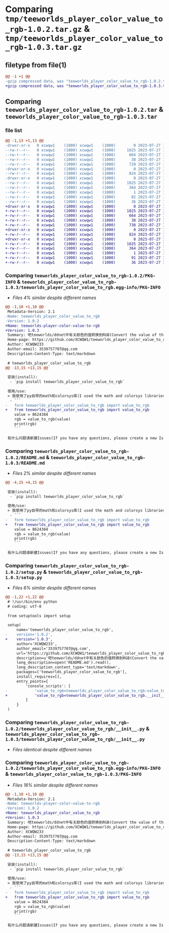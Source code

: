 # Comparing `tmp/teeworlds_player_color_value_to_rgb-1.0.2.tar.gz` & `tmp/teeworlds_player_color_value_to_rgb-1.0.3.tar.gz`

## filetype from file(1)

```diff
@@ -1 +1 @@
-gzip compressed data, was "teeworlds_player_color_value_to_rgb-1.0.2.tar", last modified: Thu Jul 27 19:47:43 2023, max compression
+gzip compressed data, was "teeworlds_player_color_value_to_rgb-1.0.3.tar", last modified: Thu Jul 27 19:54:59 2023, max compression
```

## Comparing `teeworlds_player_color_value_to_rgb-1.0.2.tar` & `teeworlds_player_color_value_to_rgb-1.0.3.tar`

### file list

```diff
@@ -1,13 +1,13 @@
-drwxr-xr-x   0 xcwqw1    (1000) xcwqw1    (1000)        0 2023-07-27 19:47:43.544611 teeworlds_player_color_value_to_rgb-1.0.2/
--rw-r--r--   0 xcwqw1    (1000) xcwqw1    (1000)     1025 2023-07-27 19:47:43.544611 teeworlds_player_color_value_to_rgb-1.0.2/PKG-INFO
--rw-r--r--   0 xcwqw1    (1000) xcwqw1    (1000)      664 2023-07-27 19:45:13.000000 teeworlds_player_color_value_to_rgb-1.0.2/README.md
--rw-r--r--   0 xcwqw1    (1000) xcwqw1    (1000)       38 2023-07-27 19:47:43.544611 teeworlds_player_color_value_to_rgb-1.0.2/setup.cfg
--rw-r--r--   0 xcwqw1    (1000) xcwqw1    (1000)      729 2023-07-27 19:47:36.000000 teeworlds_player_color_value_to_rgb-1.0.2/setup.py
-drwxr-xr-x   0 xcwqw1    (1000) xcwqw1    (1000)        0 2023-07-27 19:47:43.543611 teeworlds_player_color_value_to_rgb-1.0.2/teeworlds_player_color_value_to_rgb/
--rw-r--r--   0 xcwqw1    (1000) xcwqw1    (1000)      824 2023-07-27 19:39:36.000000 teeworlds_player_color_value_to_rgb-1.0.2/teeworlds_player_color_value_to_rgb/__init__.py
-drwxr-xr-x   0 xcwqw1    (1000) xcwqw1    (1000)        0 2023-07-27 19:47:43.544611 teeworlds_player_color_value_to_rgb-1.0.2/teeworlds_player_color_value_to_rgb.egg-info/
--rw-r--r--   0 xcwqw1    (1000) xcwqw1    (1000)     1025 2023-07-27 19:47:43.000000 teeworlds_player_color_value_to_rgb-1.0.2/teeworlds_player_color_value_to_rgb.egg-info/PKG-INFO
--rw-r--r--   0 xcwqw1    (1000) xcwqw1    (1000)      364 2023-07-27 19:47:43.000000 teeworlds_player_color_value_to_rgb-1.0.2/teeworlds_player_color_value_to_rgb.egg-info/SOURCES.txt
--rw-r--r--   0 xcwqw1    (1000) xcwqw1    (1000)        1 2023-07-27 19:47:43.000000 teeworlds_player_color_value_to_rgb-1.0.2/teeworlds_player_color_value_to_rgb.egg-info/dependency_links.txt
--rw-r--r--   0 xcwqw1    (1000) xcwqw1    (1000)       82 2023-07-27 19:47:43.000000 teeworlds_player_color_value_to_rgb-1.0.2/teeworlds_player_color_value_to_rgb.egg-info/entry_points.txt
--rw-r--r--   0 xcwqw1    (1000) xcwqw1    (1000)       36 2023-07-27 19:47:43.000000 teeworlds_player_color_value_to_rgb-1.0.2/teeworlds_player_color_value_to_rgb.egg-info/top_level.txt
+drwxr-xr-x   0 xcwqw1    (1000) xcwqw1    (1000)        0 2023-07-27 19:54:59.922437 teeworlds_player_color_value_to_rgb-1.0.3/
+-rw-r--r--   0 xcwqw1    (1000) xcwqw1    (1000)     1025 2023-07-27 19:54:59.922437 teeworlds_player_color_value_to_rgb-1.0.3/PKG-INFO
+-rw-r--r--   0 xcwqw1    (1000) xcwqw1    (1000)      664 2023-07-27 19:51:05.000000 teeworlds_player_color_value_to_rgb-1.0.3/README.md
+-rw-r--r--   0 xcwqw1    (1000) xcwqw1    (1000)       38 2023-07-27 19:54:59.923437 teeworlds_player_color_value_to_rgb-1.0.3/setup.cfg
+-rw-r--r--   0 xcwqw1    (1000) xcwqw1    (1000)      738 2023-07-27 19:54:51.000000 teeworlds_player_color_value_to_rgb-1.0.3/setup.py
+drwxr-xr-x   0 xcwqw1    (1000) xcwqw1    (1000)        0 2023-07-27 19:54:59.922437 teeworlds_player_color_value_to_rgb-1.0.3/teeworlds_player_color_value_to_rgb/
+-rw-r--r--   0 xcwqw1    (1000) xcwqw1    (1000)      824 2023-07-27 19:54:15.000000 teeworlds_player_color_value_to_rgb-1.0.3/teeworlds_player_color_value_to_rgb/__init__.py
+drwxr-xr-x   0 xcwqw1    (1000) xcwqw1    (1000)        0 2023-07-27 19:54:59.922437 teeworlds_player_color_value_to_rgb-1.0.3/teeworlds_player_color_value_to_rgb.egg-info/
+-rw-r--r--   0 xcwqw1    (1000) xcwqw1    (1000)     1025 2023-07-27 19:54:59.000000 teeworlds_player_color_value_to_rgb-1.0.3/teeworlds_player_color_value_to_rgb.egg-info/PKG-INFO
+-rw-r--r--   0 xcwqw1    (1000) xcwqw1    (1000)      364 2023-07-27 19:54:59.000000 teeworlds_player_color_value_to_rgb-1.0.3/teeworlds_player_color_value_to_rgb.egg-info/SOURCES.txt
+-rw-r--r--   0 xcwqw1    (1000) xcwqw1    (1000)        1 2023-07-27 19:54:59.000000 teeworlds_player_color_value_to_rgb-1.0.3/teeworlds_player_color_value_to_rgb.egg-info/dependency_links.txt
+-rw-r--r--   0 xcwqw1    (1000) xcwqw1    (1000)       91 2023-07-27 19:54:59.000000 teeworlds_player_color_value_to_rgb-1.0.3/teeworlds_player_color_value_to_rgb.egg-info/entry_points.txt
+-rw-r--r--   0 xcwqw1    (1000) xcwqw1    (1000)       36 2023-07-27 19:54:59.000000 teeworlds_player_color_value_to_rgb-1.0.3/teeworlds_player_color_value_to_rgb.egg-info/top_level.txt
```

### Comparing `teeworlds_player_color_value_to_rgb-1.0.2/PKG-INFO` & `teeworlds_player_color_value_to_rgb-1.0.3/teeworlds_player_color_value_to_rgb.egg-info/PKG-INFO`

 * *Files 4% similar despite different names*

```diff
@@ -1,10 +1,10 @@
 Metadata-Version: 2.1
-Name: teeworlds_player_color_value_to_rgb
-Version: 1.0.2
+Name: teeworlds-player-color-value-to-rgb
+Version: 1.0.3
 Summary: 吧teeworlds/ddnet中有关颜色的值转换到RGB(Convert the value of the color in teeworlds/ddnet to RGB)
 Home-page: https://github.com/XCWQW1/teeworlds_player_color_value_to_rgb
 Author: XCWQW233
 Author-email: 3539757707@qq.com
 Description-Content-Type: text/markdown
 
 # teeworlds_player_color_value_to_rgb
@@ -13,15 +13,15 @@
 
 安装(install):
  - `pip install teeworlds_player_color_value_to_rgb`
 
 使用/use:
 > 我使用了py自带的math和colorsys库(I used the math and colorsys libraries that come with py)
  - ```
-   form teeworlds_player_color_value_to_rgb import value_to_rgb
+   from teeworlds_player_color_value_to_rgb import value_to_rgb
    value = 8624384
    rgb = value_to_rgb(value)
    print(rgb)
    ```
 
 有什么问题请新建Issues(If you have any questions, please create a new Issues)
```

### Comparing `teeworlds_player_color_value_to_rgb-1.0.2/README.md` & `teeworlds_player_color_value_to_rgb-1.0.3/README.md`

 * *Files 2% similar despite different names*

```diff
@@ -4,15 +4,15 @@
 
 安装(install):
  - `pip install teeworlds_player_color_value_to_rgb`
 
 使用/use:
 > 我使用了py自带的math和colorsys库(I used the math and colorsys libraries that come with py)
  - ```
-   form teeworlds_player_color_value_to_rgb import value_to_rgb
+   from teeworlds_player_color_value_to_rgb import value_to_rgb
    value = 8624384
    rgb = value_to_rgb(value)
    print(rgb)
    ```
 
 有什么问题请新建Issues(If you have any questions, please create a new Issues)
```

### Comparing `teeworlds_player_color_value_to_rgb-1.0.2/setup.py` & `teeworlds_player_color_value_to_rgb-1.0.3/setup.py`

 * *Files 6% similar despite different names*

```diff
@@ -1,22 +1,22 @@
 # !/usr/bin/env python
 # coding: utf-8
 
 from setuptools import setup
 
 setup(
     name='teeworlds_player_color_value_to_rgb',
-    version='1.0.2',
+    version='1.0.3',
     author='XCWQW233',
     author_email='3539757707@qq.com',
     url='https://github.com/XCWQW1/teeworlds_player_color_value_to_rgb',
     description=u'吧teeworlds/ddnet中有关颜色的值转换到RGB(Convert the value of the color in teeworlds/ddnet to RGB)',
     long_description=open('README.md').read(),
     long_description_content_type='text/markdown',
     packages=['teeworlds_player_color_value_to_rgb'],
     install_requires=[],
     entry_points={
         'console_scripts': [
-            'value_to_rgb=teeworlds_player_color_value_to_rgb:value_to_rgb'
+            'value_to_rgb=teeworlds_player_color_value_to_rgb.__init__:value_to_rgb'
         ]
     }
 )
```

### Comparing `teeworlds_player_color_value_to_rgb-1.0.2/teeworlds_player_color_value_to_rgb/__init__.py` & `teeworlds_player_color_value_to_rgb-1.0.3/teeworlds_player_color_value_to_rgb/__init__.py`

 * *Files identical despite different names*

### Comparing `teeworlds_player_color_value_to_rgb-1.0.2/teeworlds_player_color_value_to_rgb.egg-info/PKG-INFO` & `teeworlds_player_color_value_to_rgb-1.0.3/PKG-INFO`

 * *Files 16% similar despite different names*

```diff
@@ -1,10 +1,10 @@
 Metadata-Version: 2.1
-Name: teeworlds-player-color-value-to-rgb
-Version: 1.0.2
+Name: teeworlds_player_color_value_to_rgb
+Version: 1.0.3
 Summary: 吧teeworlds/ddnet中有关颜色的值转换到RGB(Convert the value of the color in teeworlds/ddnet to RGB)
 Home-page: https://github.com/XCWQW1/teeworlds_player_color_value_to_rgb
 Author: XCWQW233
 Author-email: 3539757707@qq.com
 Description-Content-Type: text/markdown
 
 # teeworlds_player_color_value_to_rgb
@@ -13,15 +13,15 @@
 
 安装(install):
  - `pip install teeworlds_player_color_value_to_rgb`
 
 使用/use:
 > 我使用了py自带的math和colorsys库(I used the math and colorsys libraries that come with py)
  - ```
-   form teeworlds_player_color_value_to_rgb import value_to_rgb
+   from teeworlds_player_color_value_to_rgb import value_to_rgb
    value = 8624384
    rgb = value_to_rgb(value)
    print(rgb)
    ```
 
 有什么问题请新建Issues(If you have any questions, please create a new Issues)
```

